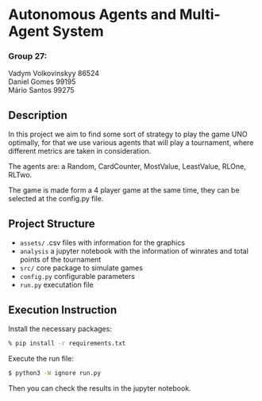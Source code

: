 # Autonomous Agents and Multi-Agent System

### Group 27: 
Vadym Volkovinskyy 86524  
Daniel Gomes 99195  
Mário Santos 99275


## Description
In this project we aim to find some sort of strategy to play the game UNO optimally, for that we use various agents that will play a tournament, where different metrics are taken in consideration.

The agents are: a Random, CardCounter, MostValue, LeastValue, RLOne, RLTwo.

The game is made form a 4 player game at the same time, they can be selected at the config.py file.

## Project Structure

 - `assets/` .csv files with information for the graphics
 - `analysis` a jupyter notebook with the information of winrates and total points of the tournament
 - `src/` core package to simulate games
 - `config.py` configurable parameters
 - `run.py` executation file

## Execution Instruction

Install the necessary packages:

```bash
% pip install -r requirements.txt
```

Execute the run file:

```bash
$ python3 -W ignore run.py
```

Then you can check the results in the jupyter notebook.
